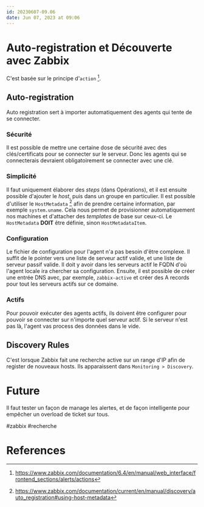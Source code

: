 ```yaml
---
id: 20230607-09.06
date: Jun 07, 2023 at 09:06
---
```


# Auto-registration et Découverte avec Zabbix

C'est basée sur le principe d'`action` [^2].

## Auto-registration
Auto registration sert à importer automatiquement des agents qui tente de se connecter. 

### Sécurité
Il est possible de mettre une certaine dose de sécurité avec des clés/certificats pour se connecter sur le serveur. Donc les agents qui se connecterais devraient obligatoirement se connecter avec une clé.

### Simplicité
Il faut uniquement élaborer des *steps* (dans Opérations), et il est ensuite possible d'ajouter le *host*, puis dans un groupe en particulier. Il est possible d'utiliser le `HostMetadata` [^1] afin de prendre certaine information, par exemple `system.uname`. Cela nous permet de provisionner automatiquement nos machines et d'attacher des *templates* de base sur ceux-ci. Le `HostMetadata` **DOIT** être définie, sinon `HostMetadataItem`.

### Configuration
Le fichier de configuration pour l'agent n'a pas besoin d'être complexe. Il suffit de le pointer vers une liste de serveur actif valide, et une liste de serveur passif valide. Il doit y avoir dans les serveurs actif le FQDN d'où l'agent locale ira chercher sa configuration. Ensuite, il est possible de créer une entrée DNS avec, par exemple, `zabbix-active` et créer des A records pour tout les serveurs actifs sur ce domaine.

### Actifs
Pour pouvoir exécuter des agents actifs, ils doivent être configurer pour pouvoir se connecter sur n'importe quel serveur actif. Si le serveur n'est pas là, l'agent vas process des données dans le vide.

## Discovery Rules

C'est lorsque Zabbix fait une recherche active sur un range d'IP afin de register de nouveaux hosts. Ils apparaissent dans `Monitoring > Discovery`. 

# Future

Il faut tester un façon de manage les alertes, et de façon intelligente pour empêcher un overload de ticket sur tous.

#zabbix #recherche

# References
[^1]: https://www.zabbix.com/documentation/current/en/manual/discovery/auto_registration#using-host-metadata
[^2]: https://www.zabbix.com/documentation/6.4/en/manual/web_interface/frontend_sections/alerts/actions

